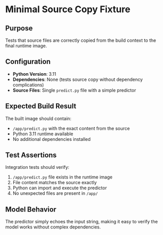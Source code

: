 # Minimal Source Copy Fixture

## Purpose
Tests that source files are correctly copied from the build context to the final runtime image.

## Configuration
- **Python Version**: 3.11
- **Dependencies**: None (tests source copy without dependency complications)
- **Source Files**: Single `predict.py` file with a simple predictor

## Expected Build Result
The built image should contain:
- `/app/predict.py` with the exact content from the source
- Python 3.11 runtime available
- No additional dependencies installed

## Test Assertions
Integration tests should verify:
1. `/app/predict.py` file exists in the runtime image
2. File content matches the source exactly
3. Python can import and execute the predictor
4. No unexpected files are present in `/app/`

## Model Behavior
The predictor simply echoes the input string, making it easy to verify the model works without complex dependencies.